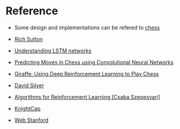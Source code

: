 # Reference

* Some design and implementations can be refered to [chess](https://github.com/ashish1294/ChessOOP)

* [Rich Sutton](https://webdocs.cs.ualberta.ca/~sutton/book/ebook/the-book.html)

* [Understanding LSTM networks](http://colah.github.io/posts/2015-08-Understanding-LSTMs/)

* [Predicting Moves in Chess using Convolutional Neural Networks](http://cs231n.stanford.edu/reports/ConvChess.pdf)

* [Giraffe: Using Deep Reinforcement Learning to Play Chess](https://arxiv.org/pdf/1509.01549v2.pdf)

* [David Silver](http://www0.cs.ucl.ac.uk/staff/d.silver/web/Teaching.html)

* [Algorithms for Reinforcement Learning \[Csaba Szepesvari\]](https://sites.ualberta.ca/~szepesva/papers/RLAlgsInMDPs.pdf)

* [KnightCap](https://arxiv.org/pdf/cs/9901002v1.pdf)

* [Web Stanford](https://web.stanford.edu/group/pdplab/pdphandbook/handbookch10.html)
